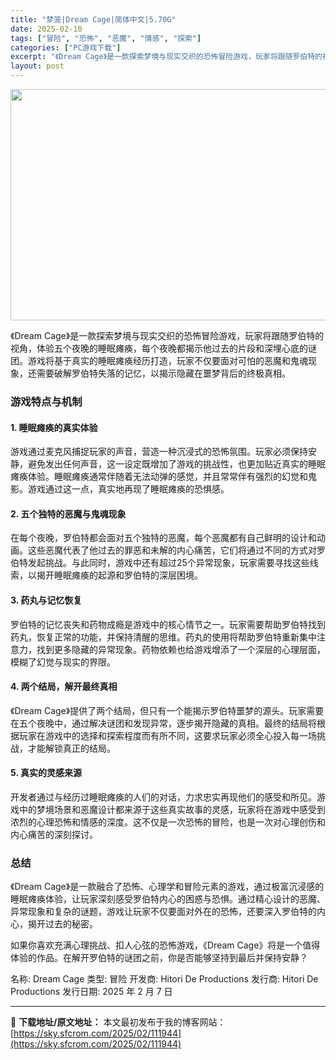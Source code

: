 ```yaml
---
title: "梦笼|Dream Cage|简体中文|5.70G"
date: 2025-02-10
tags: ["冒险", "恐怖", "恶魔", "情感", "探索"]
categories: ["PC游戏下载"]
excerpt: "《Dream Cage》是一款探索梦境与现实交织的恐怖冒险游戏，玩家将跟随罗伯特的视角，体验五个夜晚的睡眠瘫痪，每个夜晚都揭示他过去的片段和深埋心底的谜团。游戏将基于真实的睡眠瘫痪经历打造，玩家不仅要面对可怕的恶魔和鬼魂现象，还需要破解罗伯特失落的记忆，以揭示隐藏在噩梦背后的终极真相。 游戏特点与机&hellip;"
layout: post
---
```


<img class="aligncenter size-full wp-image-111945" src="https://sky.sfcrom.com/wp-content/uploads/2025/02/2025021009433722.webp" alt="" width="660" height="370" />

《Dream Cage》是一款探索梦境与现实交织的恐怖冒险游戏，玩家将跟随罗伯特的视角，体验五个夜晚的睡眠瘫痪，每个夜晚都揭示他过去的片段和深埋心底的谜团。游戏将基于真实的睡眠瘫痪经历打造，玩家不仅要面对可怕的恶魔和鬼魂现象，还需要破解罗伯特失落的记忆，以揭示隐藏在噩梦背后的终极真相。
<h3>游戏特点与机制</h3>
<h4>1. <strong>睡眠瘫痪的真实体验</strong></h4>
游戏通过麦克风捕捉玩家的声音，营造一种沉浸式的恐怖氛围。玩家必须保持安静，避免发出任何声音，这一设定既增加了游戏的挑战性，也更加贴近真实的睡眠瘫痪体验。睡眠瘫痪通常伴随着无法动弹的感觉，并且常常伴有强烈的幻觉和鬼影。游戏通过这一点，真实地再现了睡眠瘫痪的恐惧感。
<h4>2. <strong>五个独特的恶魔与鬼魂现象</strong></h4>
在每个夜晚，罗伯特都会面对五个独特的恶魔，每个恶魔都有自己鲜明的设计和动画。这些恶魔代表了他过去的罪恶和未解的内心痛苦，它们将通过不同的方式对罗伯特发起挑战。与此同时，游戏中还有超过25个异常现象，玩家需要寻找这些线索，以揭开睡眠瘫痪的起源和罗伯特的深层困境。
<h4>3. <strong>药丸与记忆恢复</strong></h4>
罗伯特的记忆丧失和药物成瘾是游戏中的核心情节之一。玩家需要帮助罗伯特找到药丸，恢复正常的功能，并保持清醒的思维。药丸的使用将帮助罗伯特重新集中注意力，找到更多隐藏的异常现象。药物依赖也给游戏增添了一个深层的心理层面，模糊了幻觉与现实的界限。
<h4>4. <strong>两个结局，解开最终真相</strong></h4>
《Dream Cage》提供了两个结局，但只有一个能揭示罗伯特噩梦的源头。玩家需要在五个夜晚中，通过解决谜团和发现异常，逐步揭开隐藏的真相。最终的结局将根据玩家在游戏中的选择和探索程度而有所不同，这要求玩家必须全心投入每一场挑战，才能解锁真正的结局。
<h4>5. <strong>真实的灵感来源</strong></h4>
开发者通过与经历过睡眠瘫痪的人们的对话，力求忠实再现他们的感受和所见。游戏中的梦境场景和恶魔设计都来源于这些真实故事的灵感，玩家将在游戏中感受到浓烈的心理恐怖和情感的深度。这不仅是一次恐怖的冒险，也是一次对心理创伤和内心痛苦的深刻探讨。
<h3>总结</h3>
《Dream Cage》是一款融合了恐怖、心理学和冒险元素的游戏，通过极富沉浸感的睡眠瘫痪体验，让玩家深刻感受罗伯特内心的困惑与恐惧。通过精心设计的恶魔、异常现象和复杂的谜题，游戏让玩家不仅要面对外在的恐怖，还要深入罗伯特的内心，揭开过去的秘密。

如果你喜欢充满心理挑战、扣人心弦的恐怖游戏，《Dream Cage》将是一个值得体验的作品。在解开罗伯特的谜团之前，你是否能够坚持到最后并保持安静？

名称: Dream Cage
类型: 冒险
开发商: Hitori De Productions
发行商: Hitori De Productions
发行日期: 2025 年 2 月 7 日

---
📖 **下载地址/原文地址：** 本文最初发布于我的博客网站：[https://sky.sfcrom.com/2025/02/111944](https://sky.sfcrom.com/2025/02/111944)
